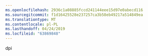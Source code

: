 ```yaml
---
ms.openlocfilehash: 2936c1a08885fccd241144eee15d97e0abecd116
ms.sourcegitcommit: f1d16425528e237257ca3b58eb49217a514849ea
ms.translationtype: MT
ms.contentlocale: pl-PL
ms.lasthandoff: 04/24/2019
ms.locfileid: "63869848"
---
```

dpi